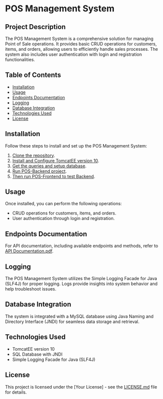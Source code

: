 # POS Management System

## Project Description

The POS Management System is a comprehensive solution for managing Point of Sale operations. It provides basic CRUD operations for customers, items, and orders, allowing users to efficiently handle sales processes. The system also includes user authentication with login and registration functionalities.

## Table of Contents

- [Installation](#installation)
- [Usage](#usage)
- [Endpoints Documentation](#endpoints-documentation)
- [Logging](#logging)
- [Database Integration](#database-integration)
- [Technologies Used](#technologies-used)
- [License](#license)

## Installation

Follow these steps to install and set up the POS Management System:

1. [Clone the repository](https://github.com/TGDRangaka/Java-EE-Assignment-POS?authuser=0).
2. [Install and Configure TomcatEE version 10](https://tomcat.apache.org/download-10.cgi).
3. [Get the queries and setup database](https://github.com/TGDRangaka/Java-EE-Assignment-POS/blob/main/POS-Backend/database%20queries.txt).
4. [Run POS-Backend project](#link-to-authentication-setup).
4. [Then run POS-Frontend to test Backend](#link-to-authentication-setup).

## Usage

Once installed, you can perform the following operations:

- CRUD operations for customers, items, and orders.
- User authentication through login and registration.

## Endpoints Documentation

For API documentation, including available endpoints and methods, refer to [API Documentation.pdf](https://github.com/TGDRangaka/Java-EE-Assignment-POS/blob/main/API%20Documentation.pdf).

## Logging

The POS Management System utilizes the Simple Logging Facade for Java (SLF4J) for proper logging. Logs provide insights into system behavior and help troubleshoot issues.

## Database Integration

The system is integrated with a MySQL database using Java Naming and Directory Interface (JNDI) for seamless data storage and retrieval.

## Technologies Used

- TomcatEE version 10
- SQL Database with JNDI
- Simple Logging Facade for Java (SLF4J)

## License

This project is licensed under the [Your License] - see the [LICENSE.md](LICENSE.md) file for details.
